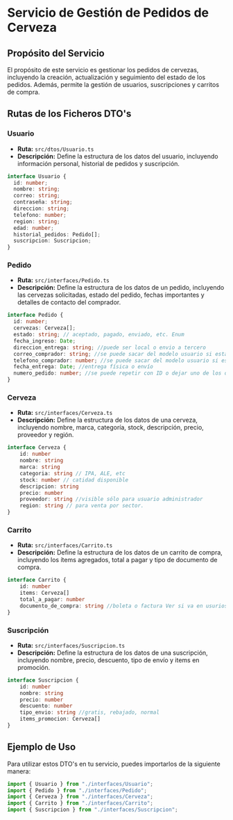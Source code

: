 # Servicio de Gestión de Pedidos de Cerveza

## Propósito del Servicio

El propósito de este servicio es gestionar los pedidos de cervezas, incluyendo la creación, actualización y seguimiento del estado de los pedidos. Además, permite la gestión de usuarios, suscripciones y carritos de compra.

## Rutas de los Ficheros DTO's

### Usuario

- **Ruta:** `src/dtos/Usuario.ts`
- **Descripción:** Define la estructura de los datos del usuario, incluyendo información personal, historial de pedidos y suscripción.

```typescript
interface Usuario {
  id: number;
  nombre: string;
  correo: string;
  contraseña: string;
  direccion: string;
  telefono: number;
  region: string;
  edad: number;
  historial_pedidos: Pedido[];
  suscripcion: Suscripcion;
}
```

### Pedido

- **Ruta:** `src/interfaces/Pedido.ts`
- **Descripción:** Define la estructura de los datos de un pedido, incluyendo las cervezas solicitadas, estado del pedido, fechas importantes y detalles de contacto del comprador.

```typescript
interface Pedido {
  id: number;
  cervezas: Cerveza[];
  estado: string; // aceptado, pagado, enviado, etc. Enum
  fecha_ingreso: Date;
  direccion_entrega: string; //puede ser local o envio a tercero
  correo_comprador: string; //se puede sacar del modelo usuario si esta logeado. Si no se solicita
  telefono_comprador: number; //se puede sacar del modelo usuario si esta logeado. Si no se solicita
  fecha_entrega: Date; //entrega física o envío
  numero_pedido: number; //se puede repetir con ID o dejar uno de los dos
}
```

### Cerveza

- **Ruta:** `src/interfaces/Cerveza.ts`
- **Descripción:** Define la estructura de los datos de una cerveza, incluyendo nombre, marca, categoría, stock, descripción, precio, proveedor y región.

```Typescript
interface Cerveza {
    id: number
    nombre: string
    marca: string
    categoria: string // IPA, ALE, etc
    stock: number // catidad disponible
    descripcion: string
    precio: number
    proveedor: string //visible sólo para usuario administrador
    region: string // para venta por sector.
}
```

### Carrito

- **Ruta:** `src/interfaces/Carrito.ts`
- **Descripción:** Define la estructura de los datos de un carrito de compra, incluyendo los ítems agregados, total a pagar y tipo de documento de compra.

```Typescript
interface Carrito {
    id: number
    items: Cerveza[]
    total_a_pagar: number
    documento_de_compra: string //boleta o factura Ver si va en usurios o en carrito.
}
```

### Suscripción

- **Ruta:** `src/interfaces/Suscripcion.ts`
- **Descripción:** Define la estructura de los datos de una suscripción, incluyendo nombre, precio, descuento, tipo de envío y items en promoción.

```Typescript
interface Suscripcion {
    id: number
    nombre: string
    precio: number
    descuento: number
    tipo_envio: string //gratis, rebajado, normal
    items_promocion: Cerveza[]
}
```

## Ejemplo de Uso

Para utilizar estos DTO's en tu servicio, puedes importarlos de la siguiente manera:

```typescript
import { Usuario } from "./interfaces/Usuario";
import { Pedido } from "./interfaces/Pedido";
import { Cerveza } from "./interfaces/Cerveza";
import { Carrito } from "./interfaces/Carrito";
import { Suscripcion } from "./interfaces/Suscripcion";
```
